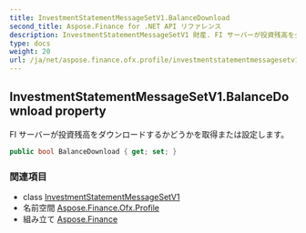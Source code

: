 ```yaml
---
title: InvestmentStatementMessageSetV1.BalanceDownload
second_title: Aspose.Finance for .NET API リファレンス
description: InvestmentStatementMessageSetV1 財産. FI サーバーが投資残高をダウンロードするかどうかを取得または設定します
type: docs
weight: 20
url: /ja/net/aspose.finance.ofx.profile/investmentstatementmessagesetv1/balancedownload/
---
```

## InvestmentStatementMessageSetV1.BalanceDownload property

FI サーバーが投資残高をダウンロードするかどうかを取得または設定します。

```csharp
public bool BalanceDownload { get; set; }
```

### 関連項目

* class [InvestmentStatementMessageSetV1](../)
* 名前空間 [Aspose.Finance.Ofx.Profile](../../investmentstatementmessagesetv1/)
* 組み立て [Aspose.Finance](../../../)


